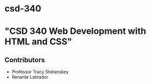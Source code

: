 # csd-340
<h1> "CSD 340 Web Development with HTML and CSS" </h1>
<H2> Contributors </h2>
<ul>
  <li> Professor Tracy Shelanskey </li>
  <li> Renante Labrador  </li>
 </ul>


  
